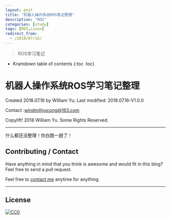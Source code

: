 ```yaml
---
layout: post
title: "机器人操作系统ROS笔记整理"
description: "ROS"
categories: [study]
tags: [ROS,Linux]
redirect_from:
  - /2018/07/16/
---
```


> ROS学习笔记

* Kramdown table of contents
{:toc .toc}
# 机器人操作系统ROS学习笔记整理

Created 2018.07.16 by William Yu; Last modified: 2018.07.16-V1.0.0

Contact :[windmillyucong@163.com](mailto:windmillyucong@163.com)

Copylift! 2018 William Yu. Some Rights Reserved.  

------

什么都还没整理！你白跑一趟了！

## Contributing / Contact

Have anything in mind that you think is awesome and would fit in this blog? Feel free to send a pull request.

Feel free to [contact me](mailto:windmillyucong@163.com) anytime for anything.

-----



## License

[![CC0](http://i.creativecommons.org/p/zero/1.0/88x31.png)](http://creativecommons.org/publicdomain/zero/1.0/)

